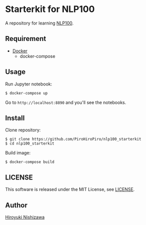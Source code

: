 # Starterkit for NLP100

A repository for learning [NLP100](http://www.cl.ecei.tohoku.ac.jp/nlp100/).

## Requirement

- [Docker](https://www.docker.com/)
  - docker-compose

## Usage

Run Jupyter notebook:

```console
$ docker-compose up
```

Go to `http://localhost:8890` and you'll see the notebooks.

## Install

Clone repository:

```console
$ git clone https://github.com/PiroHiroPiro/nlp100_starterkit
$ cd nlp100_starterkit
```

Build image:

```console
$ docker-compose build
```

## LICENSE

This software is released under the MIT License, see [LICENSE](https://github.com/PiroHiroPiro/nlp100_starterkit/blob/master/LICENSE).


## Author

[Hiroyuki Nishizawa](https://github.com/PiroHiroPiro)
